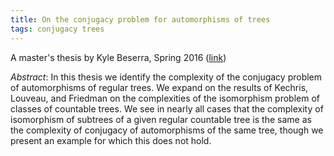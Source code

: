 ```yaml
---
title: On the conjugacy problem for automorphisms of trees
tags: conjugacy trees
---
```

A master's thesis by Kyle Beserra, Spring 2016 ([link](http://scholarworks.boisestate.edu/td/1083/))<!--more-->

*Abstract*: In this thesis we identify the complexity of the conjugacy problem of automorphisms of regular trees. We expand on the results of Kechris, Louveau, and Friedman on the complexities of the isomorphism problem of classes of countable trees. We see in nearly all cases that the complexity of isomorphism of subtrees of a given regular countable tree is the same as the complexity of conjugacy of automorphisms of the same tree, though we present an example for which this does not hold.
